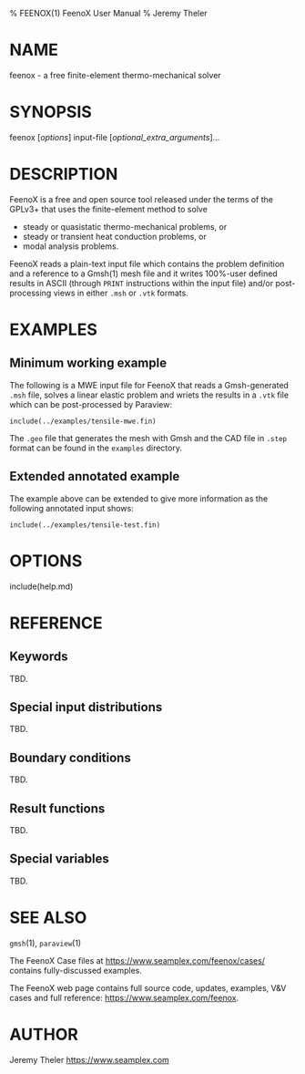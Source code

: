 % FEENOX(1) FeenoX User Manual
% Jeremy Theler

# NAME

feenox - a free finite-element thermo-mechanical solver

# SYNOPSIS

feenox [*options*] input-file [*optional_extra_arguments*]...


# DESCRIPTION

FeenoX is a free and open source tool released under the terms of the GPLv3+ that uses the finite-element method to solve

 * steady or quasistatic thermo-mechanical problems, or
 * steady or transient heat conduction problems, or
 * modal analysis problems.

FeenoX reads a plain-text input file which contains the problem definition and a reference to a Gmsh(1) mesh file and it writes 100%-user defined results in ASCII (through `PRINT` instructions within the input file) and/or post-processing views in either `.msh` or `.vtk` formats.

 
# EXAMPLES

## Minimum working example

The following is a MWE input file for FeenoX that reads a Gmsh-generated `.msh` file, solves a linear elastic problem and wriets the results in a `.vtk` file which can be post-processed by Paraview:

```
include(../examples/tensile-mwe.fin)
```

The `.geo` file that generates the mesh with Gmsh and the CAD file in `.step` format can be found in the `examples` directory.

## Extended annotated example

The example above can be extended to give more information as the following annotated input shows:

```
include(../examples/tensile-test.fin)
```

 
# OPTIONS

include(help.md)

# REFERENCE

## Keywords

TBD.

## Special input distributions

TBD.


## Boundary conditions

TBD.


## Result functions

TBD.


## Special variables

TBD.


# SEE ALSO

`gmsh`(1), `paraview`(1)

The FeenoX Case files at <https://www.seamplex.com/feenox/cases/> contains fully-discussed examples.

The FeenoX web page contains full source code, updates, examples, V&V cases and full reference:
<https://www.seamplex.com/feenox>.

# AUTHOR

Jeremy Theler <https://www.seamplex.com>
